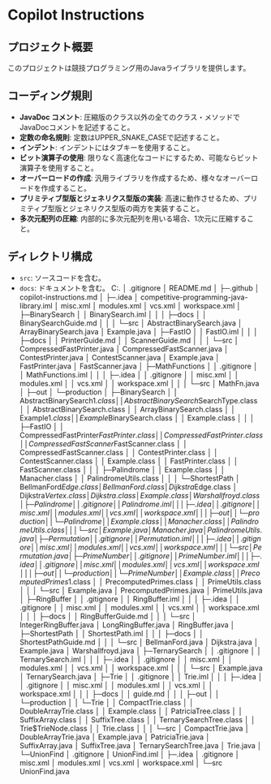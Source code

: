 # Copilot Instructions

## プロジェクト概要
このプロジェクトは競技プログラミング用のJavaライブラリを提供します。

## コーディング規則
- **JavaDoc コメント**: 圧縮版のクラス以外の全てのクラス・メソッドでJavaDocコメントを記述すること。
- **定数の命名規則**: 定数はUPPER_SNAKE_CASEで記述すること。
- **インデント**: インデントにはタブキーを使用すること。
- **ビット演算子の使用**: 限りなく高速化なコードにするため、可能ならビット演算子を使用すること。
- **オーバーロードの作成**: 汎用ライブラリを作成するため、様々なオーバーロードを作成すること。
- **プリミティブ型版とジェネリクス型版の実装**: 高速に動作させるため、プリミティブ型版とジェネリクス型版の両方を実装すること。
- **多次元配列の圧縮**: 内部的に多次元配列を用いる場合、1次元に圧縮すること。

## ディレクトリ構成
- `src`: ソースコードを含む。
- `docs`: ドキュメントを含む。
  C:.
  │  .gitignore
  │  README.md
  │
  ├─.github
  │      copilot-instructions.md
  │
  ├─.idea
  │      competitive-programming-java-library.iml
  │      misc.xml
  │      modules.xml
  │      vcs.xml
  │      workspace.xml
  │
  ├─BinarySearch
  │  │  BinarySearch.iml
  │  │
  │  ├─docs
  │  │      BinarySearchGuide.md
  │  │
  │  └─src
  │          AbstractBinarySearch.java
  │          ArrayBinarySearch.java
  │          Example.java
  │
  ├─FastIO
  │  │  FastIO.iml
  │  │
  │  ├─docs
  │  │      PrinterGuide.md
  │  │      ScannerGuide.md
  │  │
  │  └─src
  │          CompressedFastPrinter.java
  │          CompressedFastScanner.java
  │          ContestPrinter.java
  │          ContestScanner.java
  │          Example.java
  │          FastPrinter.java
  │          FastScanner.java
  │
  ├─MathFunctions
  │  │  .gitignore
  │  │  MathFunctions.iml
  │  │
  │  ├─.idea
  │  │      .gitignore
  │  │      misc.xml
  │  │      modules.xml
  │  │      vcs.xml
  │  │      workspace.xml
  │  │
  │  └─src
  │          MathFn.java
  │
  ├─out
  │  └─production
  │      ├─BinarySearch
  │      │      AbstractBinarySearch$1.class
  │      │      AbstractBinarySearch$SearchType.class
  │      │      AbstractBinarySearch.class
  │      │      ArrayBinarySearch.class
  │      │      Example$1.class
  │      │      Example$BinarySearch.class
  │      │      Example.class
  │      │
  │      ├─FastIO
  │      │      CompressedFastPrinter$FastPrinter.class
  │      │      CompressedFastPrinter.class
  │      │      CompressedFastScanner$FastScanner.class
  │      │      CompressedFastScanner.class
  │      │      ContestPrinter.class
  │      │      ContestScanner.class
  │      │      Example.class
  │      │      FastPrinter.class
  │      │      FastScanner.class
  │      │
  │      ├─Palindrome
  │      │      Example.class
  │      │      Manacher.class
  │      │      PalindromeUtils.class
  │      │
  │      └─ShortestPath
  │              BellmanFord$Edge.class
  │              BellmanFord.class
  │              Dijkstra$Edge.class
  │              Dijkstra$Vertex.class
  │              Dijkstra.class
  │              Example.class
  │              Warshallfroyd.class
  │
  ├─Palindrome
  │  │  .gitignore
  │  │  Palindrome.iml
  │  │
  │  ├─.idea
  │  │      .gitignore
  │  │      misc.xml
  │  │      modules.xml
  │  │      vcs.xml
  │  │      workspace.xml
  │  │
  │  ├─out
  │  │  └─production
  │  │      └─Palindrome
  │  │              Example.class
  │  │              Manacher.class
  │  │              PalindromeUtils.class
  │  │
  │  └─src
  │          Example.java
  │          Manacher.java
  │          PalindromeUtils.java
  │
  ├─Permutation
  │  │  .gitignore
  │  │  Permutation.iml
  │  │
  │  ├─.idea
  │  │      .gitignore
  │  │      misc.xml
  │  │      modules.xml
  │  │      vcs.xml
  │  │      workspace.xml
  │  │
  │  └─src
  │          Permutation.java
  │
  ├─PrimeNumber
  │  │  .gitignore
  │  │  PrimeNumber.iml
  │  │
  │  ├─.idea
  │  │      .gitignore
  │  │      misc.xml
  │  │      modules.xml
  │  │      vcs.xml
  │  │      workspace.xml
  │  │
  │  ├─out
  │  │  └─production
  │  │      └─PrimeNumber
  │  │              Example.class
  │  │              PrecomputedPrimes$1.class
  │  │              PrecomputedPrimes.class
  │  │              PrimeUtils.class
  │  │
  │  └─src
  │          Example.java
  │          PrecomputedPrimes.java
  │          PrimeUtils.java
  │
  ├─RingBuffer
  │  │  .gitignore
  │  │  RingBuffer.iml
  │  │
  │  ├─.idea
  │  │      .gitignore
  │  │      misc.xml
  │  │      modules.xml
  │  │      vcs.xml
  │  │      workspace.xml
  │  │
  │  ├─docs
  │  │      RingBufferGuide.md
  │  │
  │  └─src
  │          IntegerRingBuffer.java
  │          LongRingBuffer.java
  │          RingBuffer.java
  │
  ├─ShortestPath
  │  │  ShortestPath.iml
  │  │
  │  ├─docs
  │  │      ShortestPathGuide.md
  │  │
  │  └─src
  │          BellmanFord.java
  │          Dijkstra.java
  │          Example.java
  │          Warshallfroyd.java
  │
  ├─TernarySearch
  │  │  .gitignore
  │  │  TernarySearch.iml
  │  │
  │  ├─.idea
  │  │      .gitignore
  │  │      misc.xml
  │  │      modules.xml
  │  │      vcs.xml
  │  │      workspace.xml
  │  │
  │  └─src
  │          Example.java
  │          TernarySearch.java
  │
  ├─Trie
  │  │  .gitignore
  │  │  Trie.iml
  │  │
  │  ├─.idea
  │  │      .gitignore
  │  │      misc.xml
  │  │      modules.xml
  │  │      vcs.xml
  │  │      workspace.xml
  │  │
  │  ├─docs
  │  │      guide.md
  │  │
  │  ├─out
  │  │  └─production
  │  │      └─Trie
  │  │              CompactTrie.class
  │  │              DoubleArrayTrie.class
  │  │              Example.class
  │  │              PatriciaTree.class
  │  │              SuffixArray.class
  │  │              SuffixTree.class
  │  │              TernarySearchTree.class
  │  │              Trie$TrieNode.class
  │  │              Trie.class
  │  │
  │  └─src
  │          CompactTrie.java
  │          DoubleArrayTrie.java
  │          Example.java
  │          PatriciaTrie.java
  │          SuffixArray.java
  │          SuffixTree.java
  │          TernarySearchTree.java
  │          Trie.java
  │
  └─UnionFind
  │  .gitignore
  │  UnionFind.iml
  │
  ├─.idea
  │      .gitignore
  │      misc.xml
  │      modules.xml
  │      vcs.xml
  │      workspace.xml
  │
  └─src
  UnionFind.java
